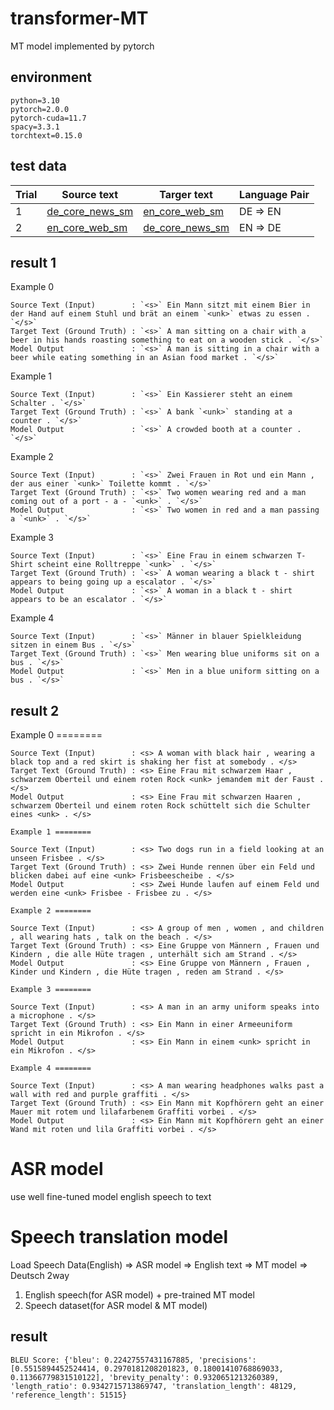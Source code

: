 # transformer-MT
MT model implemented by pytorch

## environment

```
python=3.10
pytorch=2.0.0
pytorch-cuda=11.7
spacy=3.3.1
torchtext=0.15.0
```


## test data


|Trial|Source text|Targer text|Language Pair|
|----|------|---|-----|
|1|[de_core_news_sm](https://spacy.io/models/de)|[en_core_web_sm](https://spacy.io/models/en)|DE => EN|
|2|[en_core_web_sm](https://spacy.io/models/en)|[de_core_news_sm](https://spacy.io/models/de)| EN => DE|


## result 1

Example 0 
```
Source Text (Input)        : `<s>` Ein Mann sitzt mit einem Bier in der Hand auf einem Stuhl und brät an einem `<unk>` etwas zu essen . `</s>`
Target Text (Ground Truth) : `<s>` A man sitting on a chair with a beer in his hands roasting something to eat on a wooden stick . `</s>`
Model Output               : `<s>` A man is sitting in a chair with a beer while eating something in an Asian food market . `</s>`
```

Example 1 
```
Source Text (Input)        : `<s>` Ein Kassierer steht an einem Schalter . `</s>`
Target Text (Ground Truth) : `<s>` A bank `<unk>` standing at a counter . `</s>`
Model Output               : `<s>` A crowded booth at a counter . `</s>`
```
Example 2 
```
Source Text (Input)        : `<s>` Zwei Frauen in Rot und ein Mann , der aus einer `<unk>` Toilette kommt . `</s>`
Target Text (Ground Truth) : `<s>` Two women wearing red and a man coming out of a port - a - `<unk>` . `</s>`
Model Output               : `<s>` Two women in red and a man passing a `<unk>` . `</s>`
```
Example 3 
```
Source Text (Input)        : `<s>` Eine Frau in einem schwarzen T-Shirt scheint eine Rolltreppe `<unk>` . `</s>`
Target Text (Ground Truth) : `<s>` A woman wearing a black t - shirt appears to being going up a escalator . `</s>`
Model Output               : `<s>` A woman in a black t - shirt appears to be an escalator . `</s>`
```
Example 4 
```
Source Text (Input)        : `<s>` Männer in blauer Spielkleidung sitzen in einem Bus . `</s>`
Target Text (Ground Truth) : `<s>` Men wearing blue uniforms sit on a bus . `</s>`
Model Output               : `<s>` Men in a blue uniform sitting on a bus . `</s>`
```

## result 2
Example 0 ========
```
Source Text (Input)        : <s> A woman with black hair , wearing a black top and a red skirt is shaking her fist at somebody . </s>
Target Text (Ground Truth) : <s> Eine Frau mit schwarzem Haar , schwarzem Oberteil und einem roten Rock <unk> jemandem mit der Faust . </s>
Model Output               : <s> Eine Frau mit schwarzen Haaren , schwarzem Oberteil und einem roten Rock schüttelt sich die Schulter eines <unk> . </s>
```
```
Example 1 ========

Source Text (Input)        : <s> Two dogs run in a field looking at an unseen Frisbee . </s>
Target Text (Ground Truth) : <s> Zwei Hunde rennen über ein Feld und blicken dabei auf eine <unk> Frisbeescheibe . </s>
Model Output               : <s> Zwei Hunde laufen auf einem Feld und werden eine <unk> Frisbee - Frisbee zu . </s>
```
```
Example 2 ========

Source Text (Input)        : <s> A group of men , women , and children , all wearing hats , talk on the beach . </s>
Target Text (Ground Truth) : <s> Eine Gruppe von Männern , Frauen und Kindern , die alle Hüte tragen , unterhält sich am Strand . </s>
Model Output               : <s> Eine Gruppe von Männern , Frauen , Kinder und Kindern , die Hüte tragen , reden am Strand . </s>
```
```
Example 3 ========

Source Text (Input)        : <s> A man in an army uniform speaks into a microphone . </s>
Target Text (Ground Truth) : <s> Ein Mann in einer Armeeuniform spricht in ein Mikrofon . </s>
Model Output               : <s> Ein Mann in einem <unk> spricht in ein Mikrofon . </s>
```
```
Example 4 ========

Source Text (Input)        : <s> A man wearing headphones walks past a wall with red and purple graffiti . </s>
Target Text (Ground Truth) : <s> Ein Mann mit Kopfhörern geht an einer Mauer mit rotem und lilafarbenem Graffiti vorbei . </s>
Model Output               : <s> Ein Mann mit Kopfhörern geht an einer Wand mit roten und lila Graffiti vorbei . </s>
```

# ASR model
use well fine-tuned model
english speech to text

# Speech translation model
Load Speech Data(English) => ASR model => English text => MT model => Deutsch
2way
1. English speech(for ASR model) + pre-trained MT model
2. Speech dataset(for ASR model & MT model)
## result
```
BLEU Score: {'bleu': 0.22427557431167885, 'precisions': [0.5515894452524414, 0.2970181208201823, 0.18001410768869033, 0.11366779831510122], 'brevity_penalty': 0.9320651213260389, 'length_ratio': 0.9342715713869747, 'translation_length': 48129, 'reference_length': 51515}
```